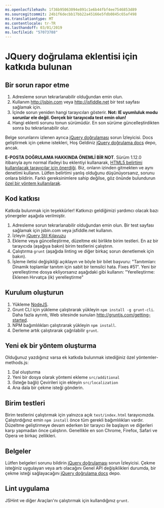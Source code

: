 ```yaml
---
ms.openlocfilehash: 1f36b95063094e891c1e6b44fbf4ee7546853d89
ms.sourcegitcommit: 24b1f6decbb17bb22a45166e5fdb0845c65af498
ms.translationtype: MT
ms.contentlocale: tr-TR
ms.lasthandoff: 03/01/2019
ms.locfileid: "57073788"
---
```

# <a name="contributing-to-the-jquery-validation-plugin"></a>JQuery doğrulama eklentisi için katkıda bulunan

## <a name="reporting-an-issue"></a>Bir sorun rapor etme

1. Adresleme sorun tekrarlanabilir olduğundan emin olun.
2. Kullanım http://jsbin.com veya http://jsfiddle.net bir test sayfası sağlamak için.
3. İçinde sorun yeniden hangi tarayıcıları gösterir. **Not: IE uyumluluk modu sorunlar ele değil. Gerçek bir tarayıcıda test emin olun!**
4. Hangi eklenti sorunu tonun sürümüdür. En son sürüme güncelleştirdikten sonra bu tekrarlanabilir olur.

Belge sorunlarını izlenen ayrıca [jQuery doğrulaması](https://github.com/jzaefferer/jquery-validation/issues) sorun İzleyicisi.
Docs geliştirmek için çekme istekleri, Hoş Geldiniz [jQuery doğrulama docs](https://github.com/jzaefferer/validation-content) depo, ancak.

**E-POSTA DOĞRULAMA HAKKINDA ÖNEMLİ BİR NOT**. Sürüm 1.12.0 itibarıyla aynı normal ifadeyi bu eklentiyi kullanarak, [HTML5 belirtimi kullanılacak tarayıcılar için önerdiği](https://html.spec.whatwg.org/multipage/forms.html#valid-e-mail-address). Biz, onların izinden gitmekten ve aynı denetimi kullanın. Lütfen belirtimi yanlış olduğunu düşünüyorsanız, sorunu onlara bildirin. Farklı gereksinimlere sahip değilse, göz önünde bulundurun [özel bir yöntem kullanılarak](http://jqueryvalidation.org/jQuery.validator.addMethod/).

## <a name="contributing-code"></a>Kod katkısı

Katkıda bulunmak için teşekkürler! Katkınızı geldiğimizi yardımcı olacak bazı yönergeler aşağıda verilmiştir.

1. Adresleme sorun tekrarlanabilir olduğundan emin olun. Bir test sayfası sağlamak için jsbin.com veya jsfiddle.net kullanın.
2. İzleyin [jQuery Stil Kılavuzu](http://contribute.jquery.com/style-guides/js)
3. Ekleme veya güncelleştirme, düzeltme eki birlikte birim testleri. En az bir tarayıcıda (aşağıya bakın) birim testlerini çalıştırın.
4. Çalıştırma `grunt` (aşağıda linting ve diğer birkaç sorun denetlemek için bakın).
5. İşleme iletisi değişikliği açıklayın ve böyle bir bilet başvuru: "Tanıtımları: Dinamik toplamlar tanıtım için sabit bir temsilci hata. Fixes #51". Yeni bir yerelleştirme dosya ekliyorsanız aşağıdaki gibi kullanın: "Yerelleştirme: Eklenen Hırvatça (ik) yerelleştirme"

## <a name="build-setup"></a>Kurulum oluşturun

1. Yükleme [NodeJS](http://nodejs.org).
2. Grunt CLI için yükleme çalıştırarak yükleyin `npm install -g grunt-cli`. Daha fazla ayrıntı, Web sitesinde sunulan http://gruntjs.com/getting-started.
3. NPM bağımlılıkları çalıştırarak yükleyin `npm install`.
4. Derleme artık çalıştırarak çağrılabilir `grunt`.

## <a name="creating-a-new-additional-method"></a>Yeni ek bir yöntem oluşturma

Olduğunuz yazdığınız varsa ek katkıda bulunmak istediğiniz özel yöntemler-methods.js:

1. Dal oluşturma
2. Yeni bir dosya olarak yöntemi ekleme `src/additional`
3. (İsteğe bağlı) Çevirileri için ekleyin `src/localization`
4. Ana dala bir çekme isteği gönderin.

## <a name="unit-tests"></a>Birim testleri

Birim testlerini çalıştırmak için yalnızca açık `test/index.html` tarayıcınızda. Çalıştırdığınız emin `npm install` önce tüm gerekli bağımlılıkları vardır.
Düzeltme geliştirmeye devam ederken bir tarayıcı ile başlayın ve diğerleri karşı yapmadan önce çalıştırın. Genellikle en son Chrome, Firefox, Safari ve Opera ve birkaç zellikleri.

## <a name="documentation"></a>Belgeler

Lütfen belgeleri sorunu bildirin [jQuery doğrulaması](https://github.com/jzaefferer/jquery-validation/issues) sorun İzleyicisi.
Çekme isteğiniz uygulayan veya artı olacağını Genel API değişiklikleri durumda, bir çekme isteği sağlayacağını [jQuery doğrulama docs](https://github.com/jzaefferer/validation-content) depo.

## <a name="linting"></a>Lint uygulama

JSHint ve diğer Araçları'nı çalıştırmak için kullandığınız `grunt`.
